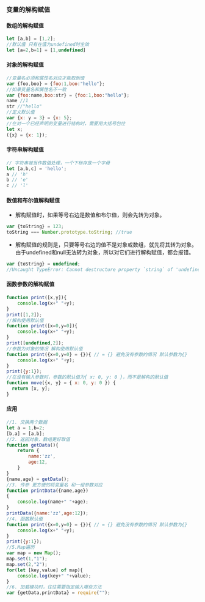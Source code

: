 ### 变量的解构赋值
#### 数组的解构赋值
```js
let [a,b] = [1,2];
//默认值 只有在值为undefined时生效
let [a=2,b=1] = [1,undefined]
```

#### 对象的解构赋值
```js
//变量名必须和属性名对应才能取到值
var {foo,boo} = {foo:1,boo:"hello"};
//如果变量名和属性名不一致
var {foo:name,boo:str} = {foo:1,boo:"hello"};
name //1
str //"hello"
//定义默认值
var {x: y = 3} = {x: 5};
//在对一个已经声明的变量进行结构时，需要用大括号包住
let x;
({x} = {x: 1});
```

#### 字符串解构赋值
```js
// 字符串被当作数值处理，一个下标存放一个字母
let [a,b,c] = 'hello';
a // 'h'
b // 'e'
c // 'l'
```

#### 数值和布尔值解构赋值
* 解构赋值时，如果等号右边是数值和布尔值，则会先转为对象。
```js
var {toString} = 123;
toString === Number.prototype.toString; //true
```
* 解构赋值的规则是，只要等号右边的值不是对象或数组，就先将其转为对象。由于undefined和null无法转为对象，所以对它们进行解构赋值，都会报错。
```js
var {toString} = undefined;
//Uncaught TypeError: Cannot destructure property `string` of 'undefined' or 'null'.
```

#### 函数参数的解构赋值
```js
function print([x,y]){
    console.log(x+" "+y);
}
print([1,2]);
//解构使用默认值
function print([x=0,y=0]){
    console.log(x+" "+y);
}
print([undefined,2]);
//参数为对象的情况 解构使用默认值
function print({x=0,y=0} = {}){ // = {} 避免没有参数的情况 默认参数为{}
    console.log(x+" "+y);
}
print({y:1});
//在没有输入参数时，参数的默认值为{ x: 0, y: 0 }，而不是解构的默认值
function move({x, y} = { x: 0, y: 0 }) {
  return [x, y];
}
```

#### 应用

```js
//1. 交换两个数据
let a = 1,b=2;
[b,a] = [a,b];
//2. 返回对象，数组更好取值
function getData(){
    return {
        name:'zz',
        age:12,
    }
}
{name,age} = getData();
//3. 传参 更方便的将变量名 和一组参数对应
function printData({name,age})
{
    console.log(name+" "+age);
}
printData({name:'zz',age:12});
//4. 函数默认值
function print({x=0,y=0} = {}){ // = {} 避免没有参数的情况 默认参数为{}
    console.log(x+" "+y);
}
print({y:1});
//5.Map遍历
var map = new Map();
map.set(1,"1");
map.set(2,"2");
for(let [key,value] of map){
    console.log(key+" "+value);
}
//6. 加载模块时，往往需要指定输入哪些方法
var {getData,printData} = require("");
```